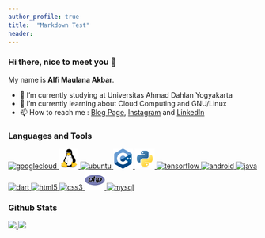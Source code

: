 ```yaml
---
author_profile: true
title:  "Markdown Test"
header:
---
```

### Hi there, nice to meet you 👋

My name is **Alfi Maulana Akbar**.

- 🔭 I’m currently studying at Universitas Ahmad Dahlan Yogyakarta
- 🌱 I’m currently learning about Cloud Computing and GNU/Linux
- 📫 How to reach me : [Blog Page](https://fimln.tech/blog), [Instagram](https://www.instagram.com/alfimlnbr/) and [LinkedIn](https://www.linkedin.com/in/fimln/)


### Languages and Tools

<p align="left">
<a href="https://cloud.google.com/" target="_blank" rel="noreferrer"> <img src="https://cdn.jsdelivr.net/gh/devicons/devicon/icons/googlecloud/googlecloud-original.svg" alt="googlecloud" width="40" height="40"/> </a> <a href="https://www.linux.org/" target="_blank" rel="noreferrer"> <img src="https://raw.githubusercontent.com/devicons/devicon/master/icons/linux/linux-original.svg" alt="linux" width="40" height="40"/> </a> <a href="https://ubuntu.com/" target="_blank" rel="noreferrer"> <img src="https://cdn.jsdelivr.net/gh/devicons/devicon/icons/ubuntu/ubuntu-plain.svg" alt="ubuntu" width="40" height="40"/> </a> <a href="https://www.w3schools.com/cpp/" target="_blank" rel="noreferrer"> <img src="https://raw.githubusercontent.com/devicons/devicon/master/icons/cplusplus/cplusplus-original.svg" alt="c++" width="40" height="40"/> </a> <a href="https://www.python.org" target="_blank" rel="noreferrer"> <img src="https://raw.githubusercontent.com/devicons/devicon/master/icons/python/python-original.svg" alt="python" width="40" height="40"/> </a> <a href="https://www.tensorflow.org" target="_blank" rel="noreferrer"> <img src="https://www.vectorlogo.zone/logos/tensorflow/tensorflow-icon.svg" alt="tensorflow" width="40" height="40"/> </a> <a href="https://www.android.com/" target="_blank" rel="noreferrer"> <img src="https://cdn.jsdelivr.net/gh/devicons/devicon/icons/android/android-original.svg" alt="android" width="40" height="40"/> </a> <a href="https://www.java.com" target="_blank" rel="noreferrer"> <img src="https://cdn.jsdelivr.net/gh/devicons/devicon/icons/java/java-original.svg" alt="java" width="40" height="40"/> </a> <a href="https://dart.dev/" target="_blank" rel="noreferrer"> <img src="https://cdn.jsdelivr.net/gh/devicons/devicon/icons/dart/dart-original.svg" alt="dart" width="40" height="40"/> </a> <a href="https://www.w3.org/html/" target="_blank" rel="noreferrer"> <img src="https://cdn.jsdelivr.net/gh/devicons/devicon/icons/html5/html5-original.svg" alt="html5" width="40" height="40"/> <a href="https://www.w3schools.com/css/" target="_blank" rel="noreferrer"> <img src="https://cdn.jsdelivr.net/gh/devicons/devicon/icons/css3/css3-original.svg" alt="css3" width="40" height="40"/> </a> </a> <a href="https://www.php.net" target="_blank" rel="noreferrer"> <img src="https://raw.githubusercontent.com/devicons/devicon/master/icons/php/php-original.svg" alt="php" width="40" height="40"/> </a> <a href="https://www.mysql.com/" target="_blank" rel="noreferrer"> <img src="https://cdn.jsdelivr.net/gh/devicons/devicon/icons/mysql/mysql-original-wordmark.svg" alt="mysql" width="40" height="40"/> </a> </p>


### Github Stats

<p align="left">
<a href="https://github.com/fimln">
  <img height="180em" src="https://github-readme-stats-eight-theta.vercel.app/api?username=fimln&show_icons=true&theme=react&include_all_commits=true&count_private=true"/>
  <img height="180em" src="https://github-readme-stats-eight-theta.vercel.app/api/top-langs/?username=fimln&layout=compact&langs_count=8&theme=react"/>
</a>
</p>

